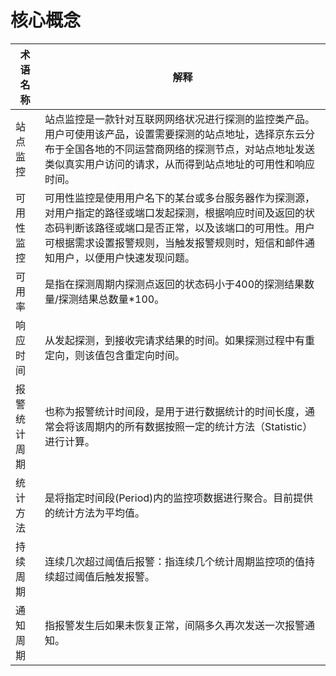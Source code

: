 # 核心概念

术语名称 | 解释
---|---
站点监控 | 站点监控是一款针对互联网网络状况进行探测的监控类产品。用户可使用该产品，设置需要探测的站点地址，选择京东云分布于全国各地的不同运营商网络的探测节点，对站点地址发送类似真实用户访问的请求，从而得到站点地址的可用性和响应时间。
可用性监控 | 可用性监控是使用用户名下的某台或多台服务器作为探测源，对用户指定的路径或端口发起探测，根据响应时间及返回的状态码判断该路径或端口是否正常，以及该端口的可用性。用户可根据需求设置报警规则，当触发报警规则时，短信和邮件通知用户，以便用户快速发现问题。
可用率 | 是指在探测周期内探测点返回的状态码小于400的探测结果数量/探测结果总数量*100。
响应时间 | 从发起探测，到接收完请求结果的时间。如果探测过程中有重定向，则该值包含重定向时间。
报警统计周期 |也称为报警统计时间段，是用于进行数据统计的时间长度，通常会将该周期内的所有数据按照一定的统计方法（Statistic）进行计算。
统计方法 | 是将指定时间段(Period)内的监控项数据进行聚合。目前提供的统计方法为平均值。
持续周期 | 连续几次超过阈值后报警：指连续几个统计周期监控项的值持续超过阈值后触发报警。
通知周期 | 指报警发生后如果未恢复正常，间隔多久再次发送一次报警通知。





